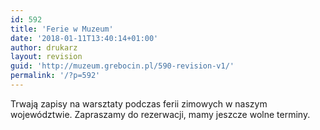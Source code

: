 ```yaml
---
id: 592
title: 'Ferie w Muzeum'
date: '2018-01-11T13:40:14+01:00'
author: drukarz
layout: revision
guid: 'http://muzeum.grebocin.pl/590-revision-v1/'
permalink: '/?p=592'
---
```


Trwają zapisy na warsztaty podczas ferii zimowych w naszym województwie. Zapraszamy do rezerwacji, mamy jeszcze wolne terminy.